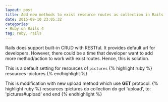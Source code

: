 ```yaml
---
layout: post
title: Add new methods to exist resource routes as collection in Rails
date: 2015-09-10 23:05:32
categories:
- Ruby on Rails 4
tag: ruby, rails
--- 
```


Rails does support built-in CRUD with RESTful. It provides default url for
developers. However, there could be a time that developer want to add more
method/action to work with exist routes. Hence, this is solution.

This is a default setting for resources of `pictures`
{% highlight ruby %}
resources :pictures
{% endhighlight %}

This is modification with new upload method which use **GET** protocol.
{% highlight ruby %}
resources :pictures do
  collection do
    get 'upload', to: 'pictures#upload'
  end
end
{% endhighlight %}


